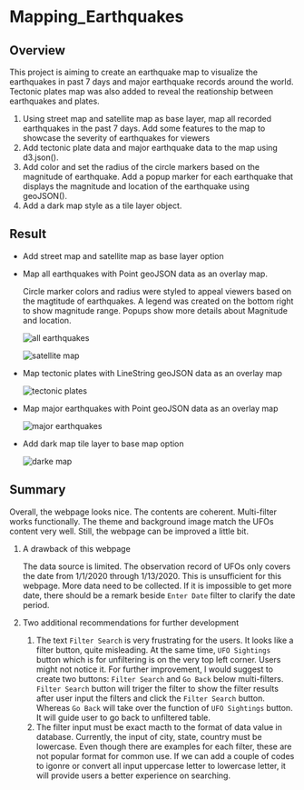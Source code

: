 # Mapping_Earthquakes
## Overview
This project is aiming to create an earthquake map to visualize the earthquakes in past 7 days and major earthquake records around the world. Tectonic plates map was also added to reveal the reationship between earthquakes and plates. 

1. Using street map and satellite map as base layer, map all recorded earthquakes in the past 7 days. Add some features to the map to showcase the severity of earthquakes for viewers
2. Add tectonic plate data and major earthquake data to the map using d3.json(). 
3. Add color and set the radius of the circle markers based on the magnitude of earthquake. Add a popup marker for each earthquake that displays the magnitude and location of the earthquake using geoJSON().
4. Add a dark map style as a tile layer object.


## Result

 - Add street map and satellite map as base layer option
    
 - Map all earthquakes with Point geoJSON data as an overlay map. 
   
   Circle marker colors and radius were styled to appeal viewers based on the magtitude of earthquakes.
   A legend was created on the bottom right to show magnitude range.
   Popups show more details about Magnitude and location. 
  
    ![all earthquakes](https://user-images.githubusercontent.com/105877888/185702702-114d3fb8-b2e0-41a6-b5d8-831f4c308fd5.png)

      
    ![satellite map](https://user-images.githubusercontent.com/105877888/185682085-4330921d-a072-4826-802a-14a98b56552b.png)

 - Map tectonic plates with LineString geoJSON data as an overlay map
  
    ![tectonic plates](https://user-images.githubusercontent.com/105877888/185681411-c372c3f7-03f5-4e2f-a0db-98b592d8573e.png)

  
 - Map major earthquakes with Point geoJSON data as an overlay map
  
    ![major earthquakes](https://user-images.githubusercontent.com/105877888/185681433-541feed2-8a51-40a0-8210-d871101bbfa7.png)

 - Add dark map tile layer to base map option

    ![darke  map](https://user-images.githubusercontent.com/105877888/185682220-0d2ce2da-b24f-4321-9f15-67c5074ab79b.png)


## Summary
Overall, the webpage looks nice. The contents are coherent. Multi-filter works functionally. The theme and background image match the UFOs content very well. Still, the webpage can be improved a little bit. 
  1. A drawback of this webpage
     
     The data source is limited. The observation record of UFOs only covers the date from 1/1/2020 through 1/13/2020. This is unsufficient for this webpage. More data need to be collected. If it is impossible to get more date, there should be a remark beside `Enter Date` filter to clarify the date period.
  
  2. Two additional recommendations for further development 
     
     1. The text `Filter Search` is very frustrating for the users. It looks like a filter button, quite misleading. At the same time,  `UFO Sightings` button which is for unfiltering is on the very top left corner. Users might not notice it. For further improvement, I would suggest to create two buttons: `Filter Search` and `Go Back` below multi-filters. `Filter Search` button will triger the filter to show the filter results after user input the filters and click the `Filter Search` button. Whereas `Go Back` will take over the function of `UFO Sightings` button. It will guide user to go back to unfiltered table.
     2. The filter input must be exact macth to the format of data value in database. Currently, the input of city, state, country must be lowercase. Even though there are examples for each filter, these are not popular format for common use. If we can add a couple of codes to igonre or convert all input uppercase letter to lowercase letter, it will provide users a better experience on searching.
     
